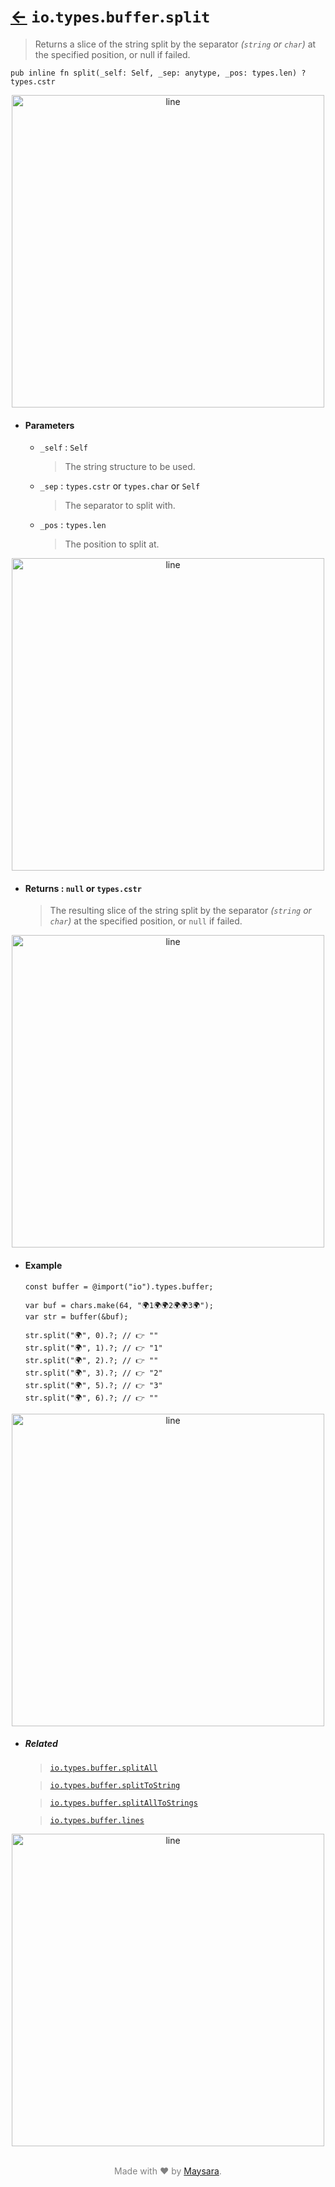 # [←](../readme.md) `io`.`types`.`buffer`.`split`

> Returns a slice of the string split by the separator _(`string` or `char`)_ at the specified position, or null if failed.

```zig
pub inline fn split(_self: Self, _sep: anytype, _pos: types.len) ?types.cstr
```

<div align="center">
<img src="https://raw.githubusercontent.com/Super-ZIG/io/refs/heads/main/docs/dist/img/md/line.png" alt="line" style="width:500px;"/>
</div>

- #### Parameters

    - `_self` : `Self`

        > The string structure to be used.

    - `_sep` : `types.cstr` or `types.char` or `Self`

        > The separator to split with.

    - `_pos` : `types.len`

        > The position to split at.

<div align="center">
<img src="https://raw.githubusercontent.com/Super-ZIG/io/refs/heads/main/docs/dist/img/md/line.png" alt="line" style="width:500px;"/>
</div>

- #### Returns : `null` or `types.cstr`

    > The resulting slice of the string split by the separator _(`string` or `char`)_ at the specified position, or `null` if failed.

<div align="center">
<img src="https://raw.githubusercontent.com/Super-ZIG/io/refs/heads/main/docs/dist/img/md/line.png" alt="line" style="width:500px;"/>
</div>

- #### Example


    ```zig
    const buffer = @import("io").types.buffer;
    ```

    ```zig
    var buf = chars.make(64, "🌍1🌍🌍2🌍🌍3🌍");
    var str = buffer(&buf);

    str.split("🌍", 0).?; // 👉 ""
    str.split("🌍", 1).?; // 👉 "1"
    str.split("🌍", 2).?; // 👉 ""
    str.split("🌍", 3).?; // 👉 "2"
    str.split("🌍", 5).?; // 👉 "3"
    str.split("🌍", 6).?; // 👉 ""
    ```

<div align="center">
<img src="https://raw.githubusercontent.com/Super-ZIG/io/refs/heads/main/docs/dist/img/md/line.png" alt="line" style="width:500px;"/>
</div>

- ##### Related

  > [`io.types.buffer.splitAll`](./splitAll.md)

  > [`io.types.buffer.splitToString`](./splitToString.md)

  > [`io.types.buffer.splitAllToStrings`](./splitAllToStrings.md)

  > [`io.types.buffer.lines`](./lines.md)

<div align="center">
<img src="https://raw.githubusercontent.com/Super-ZIG/io/refs/heads/main/docs/dist/img/md/line.png" alt="line" style="width:500px;"/>
</div>

<p align="center" style="color:grey;"><br />Made with ❤️ by <a href="http://github.com/maysara-elshewehy" target="blank">Maysara</a>.</p>